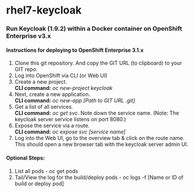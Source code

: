 # rhel7-keycloak
### Run Keycloak (1.9.2) within a Docker container on OpenShift Enterprise v3.x

#### Instructions for deploying to OpenShift Enterprise 3.1.x
1. Clone this git repository.  And copy the GIT URL (to clipboard) to your GIT repo.  
2. Log into OpenShift via CLI (or Web UI)  
3. Create a new project.  
  **CLI command:** _oc new-project keycloak_   
4. Next, create a new application.  
  **CLI command:** _oc new-app [Path to GIT URL .git]_  
5. Get a list of all services.  
  **CLI command:** _oc get svc_. Note down the service name. (Note: The keycloak server service listens on port 8080.)    
6. Expose the service via a route.  
  **CLI command:** _oc expose svc [service name]_    
7. Log into the Web UI, go to the overview tab & click on the route name. This should open a new browser tab with the keycloak server admin UI.  


#### Optional Steps:
1. List all pods - oc get pods  
2. Tail/View the log for the build/deploy pods - oc logs -f [Name or ID of build or deploy pod]  

